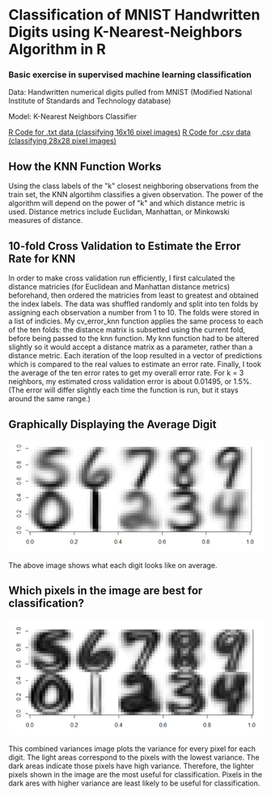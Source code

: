 # Classification of MNIST Handwritten Digits using K-Nearest-Neighbors Algorithm in R
### Basic exercise in supervised machine learning classification

Data: Handwritten numerical digits pulled from MNIST (Modified National Institute of Standards and Technology database)

Model: K-Nearest Neighbors Classifier

[R Code for .txt data (classifying 16x16 pixel images)](https://github.com/EricaXia/knn_digits/blob/main_code/main_code.R)
[R Code for .csv data (classifying 28x28 pixel images)](https://github.com/EricaXia/knn_digits/blob/main_code/main_code_mnist.R)

## How the KNN Function Works

Using the class labels of the "k" closest neighboring observations from the train set, the KNN algortihm classifies a given observation. The power of the algorithm will depend on the power of "k" and which distance metric is used. Distance metrics include Euclidan, Manhattan, or Minkowski measures of distance.

## 10-fold Cross Validation to Estimate the Error Rate for KNN

In order to make cross validation run efficiently, I first calculated the distance matricies (for Euclidean and Manhattan distance metrics) beforehand, then ordered the matricies from least to greatest and obtained the index labels. The data was shuffled
randomly and split into ten folds by assigning each observation a number from 1 to 10. The folds were stored in a list of indicies.
My cv_error_knn function applies the same process to each of the ten folds: the distance matrix is subsetted using the current fold, before being passed to the knn function. My knn function had to be altered slightly so it would accept a distance matrix as a
parameter, rather than a distance metric. Each iteration of the loop resulted in a vector of predictions which is compared to the real values to estimate an error rate. Finally, I took the average of the ten error rates to get my overall error rate. For k = 3 neighbors, my estimated cross validation error is about 0.01495, or 1.5%. (The error will differ slightly each time the function is run, but it stays around the same range.)


## Graphically Displaying the Average Digit

![alt text](https://github.com/EricaXia/knn_digits/blob/main_code/images/knn1.PNG "Average Digit")

The above image shows what each digit looks like on average.

## Which pixels in the image are best for classification?

![alt text](https://github.com/EricaXia/knn_digits/blob/main_code/images/knn2.PNG "Average Digit")

This combined variances image plots the variance for every pixel for each digit. The light areas correspond to the pixels with the lowest variance. The dark areas indicate those pixels have high variance. Therefore, the lighter pixels shown in the image are the most
useful for classification. Pixels in the dark ares with higher variance are least likely to be useful for classification.

